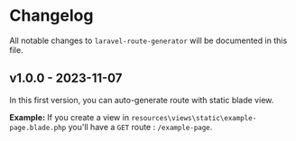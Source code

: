 # Changelog

All notable changes to `laravel-route-generator` will be documented in this file.

## v1.0.0 - 2023-11-07

In this first version, you can auto-generate route with static blade view.

**Example:** If you create a view in `resources\views\static\example-page.blade.php` you'll have a `GET` route : `/example-page`.

